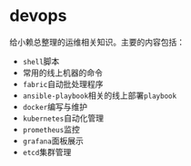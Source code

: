 # devops
给小赖总整理的运维相关知识。主要的内容包括：
- `shell`脚本
- 常用的线上机器的命令
- `fabric`自动批处理程序
- `ansible-playbook`相关的线上部署`playbook`
- `docker`编写与维护
- `kubernetes`自动化管理
- `prometheus`监控
- `grafana`面板展示
- `etcd`集群管理
